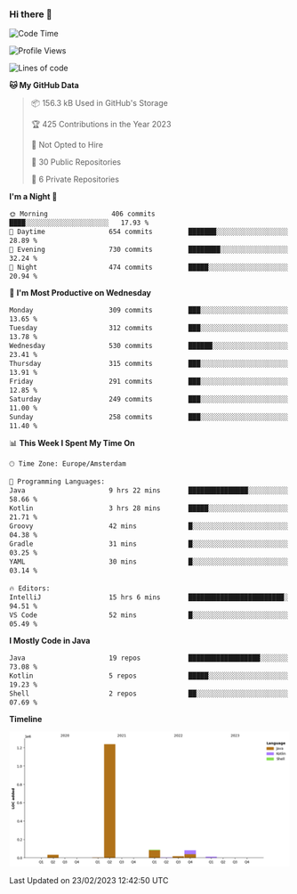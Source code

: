 ### Hi there 👋


<!--START_SECTION:waka-->
![Code Time](http://img.shields.io/badge/Code%20Time-3%2C031%20hrs%2030%20mins-blue)

![Profile Views](http://img.shields.io/badge/Profile%20Views-1-blue)

![Lines of code](https://img.shields.io/badge/From%20Hello%20World%20I%27ve%20Written-1.5%20million%20lines%20of%20code-blue)

**🐱 My GitHub Data** 

> 📦 156.3 kB Used in GitHub's Storage 
 > 
> 🏆 425 Contributions in the Year 2023
 > 
> 🚫 Not Opted to Hire
 > 
> 📜 30 Public Repositories 
 > 
> 🔑 6 Private Repositories 
 > 
**I'm a Night 🦉** 

```text
🌞 Morning                406 commits         ████░░░░░░░░░░░░░░░░░░░░░   17.93 % 
🌆 Daytime                654 commits         ███████░░░░░░░░░░░░░░░░░░   28.89 % 
🌃 Evening                730 commits         ████████░░░░░░░░░░░░░░░░░   32.24 % 
🌙 Night                  474 commits         █████░░░░░░░░░░░░░░░░░░░░   20.94 % 
```
📅 **I'm Most Productive on Wednesday** 

```text
Monday                   309 commits         ███░░░░░░░░░░░░░░░░░░░░░░   13.65 % 
Tuesday                  312 commits         ███░░░░░░░░░░░░░░░░░░░░░░   13.78 % 
Wednesday                530 commits         ██████░░░░░░░░░░░░░░░░░░░   23.41 % 
Thursday                 315 commits         ███░░░░░░░░░░░░░░░░░░░░░░   13.91 % 
Friday                   291 commits         ███░░░░░░░░░░░░░░░░░░░░░░   12.85 % 
Saturday                 249 commits         ███░░░░░░░░░░░░░░░░░░░░░░   11.00 % 
Sunday                   258 commits         ███░░░░░░░░░░░░░░░░░░░░░░   11.40 % 
```


📊 **This Week I Spent My Time On** 

```text
🕑︎ Time Zone: Europe/Amsterdam

💬 Programming Languages: 
Java                     9 hrs 22 mins       ███████████████░░░░░░░░░░   58.66 % 
Kotlin                   3 hrs 28 mins       █████░░░░░░░░░░░░░░░░░░░░   21.71 % 
Groovy                   42 mins             █░░░░░░░░░░░░░░░░░░░░░░░░   04.38 % 
Gradle                   31 mins             █░░░░░░░░░░░░░░░░░░░░░░░░   03.25 % 
YAML                     30 mins             █░░░░░░░░░░░░░░░░░░░░░░░░   03.14 % 

🔥 Editors: 
IntelliJ                 15 hrs 6 mins       ████████████████████████░   94.51 % 
VS Code                  52 mins             █░░░░░░░░░░░░░░░░░░░░░░░░   05.49 % 
```

**I Mostly Code in Java** 

```text
Java                     19 repos            ██████████████████░░░░░░░   73.08 % 
Kotlin                   5 repos             █████░░░░░░░░░░░░░░░░░░░░   19.23 % 
Shell                    2 repos             ██░░░░░░░░░░░░░░░░░░░░░░░   07.69 % 
```



**Timeline**

![Lines of Code chart](https://raw.githubusercontent.com/powercasgamer/powercasgamer/master/assets/bar_graph.png)


 Last Updated on 23/02/2023 12:42:50 UTC
<!--END_SECTION:waka-->
